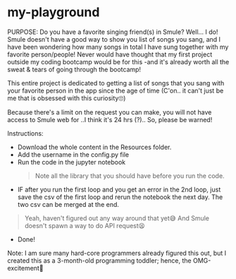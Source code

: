 # my-playground

PURPOSE:
Do you have a favorite singing friend(s) in Smule? Well... I do! Smule doesn't have a good way to show you list of songs you sang, and I have been wondering how many songs in total I have sung together with my favorite person/people!  Never would have thought that my first project outside my coding bootcamp would be for this -and it's already worth all the sweat & tears of going through the bootcamp!

This entire project is dedicated to getting a list of songs that you sang with your favorite person in the app since the age of time (C'on.. it can't just be me that is obsessed with this curiosity🙄)

Because there's a limit on the request you can make, you will not have access to Smule web for ..I think it's 24 hrs (?).. So, please be warned!

Instructions:
- Download the whole content in the Resources folder.
- Add the username in the config.py file
- Run the code in the jupyter notebook
  > Note all the library that you should have before you run the code.
 - IF after you run the first loop and you get an error in the 2nd loop, just save the csv of the first loop and rerun the notebook the next day. The two csv can be merged at the end.
  > Yeah, haven't figured out any way around that yet😅 And Smule doesn't spawn a way to do API request😫
- Done!

Note: I am sure many hard-core programmers already figured this out, but I created this as a 3-month-old programming toddler; hence, the OMG-excitement🤩
